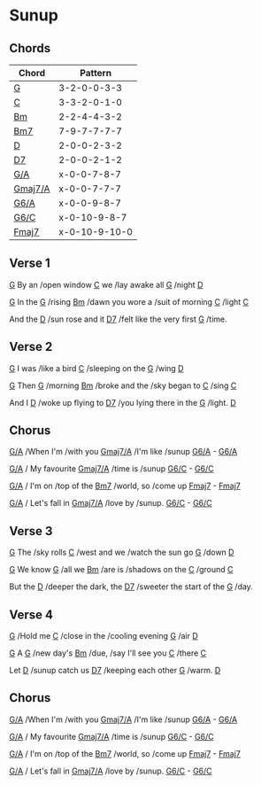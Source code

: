 # Sunup

## Chords

| Chord | Pattern |
| --- | --- |
| [G] | <a name="G">3-2-0-0-3-3</a> |
| [C] | <a name="C">3-3-2-0-1-0</a> |
| [Bm] | <a name="Bm">2-2-4-4-3-2</a> |
| [Bm7] | <a name="Bm7">7-9-7-7-7-7</a> |
| [D] | <a name="D">2-0-0-2-3-2</a> |
| [D7] | <a name="D">2-0-0-2-1-2</a> |
| [G/A] | <a name="G/A">x-0-0-7-8-7</a> |
| [Gmaj7/A] | <a name="Gmaj7/A">x-0-0-7-7-7</a> |
| [G6/A] | <a name="G6/A">x-0-0-9-8-7</a> |
| [G6/C] | <a name="G6/C">x-0-10-9-8-7</a> |
| [Fmaj7] | <a name="Fmaj7">x-0-10-9-10-0</a> |


[G]: #G
[C]: #C
[Bm]: #Bm
[Bm7]: #Bm7
[D]: #D
[D7]: #D7
[G/A]: #G/A
[Gmaj7/A]: #Gmaj7/A
[G6/A]: #G6/A
[G6/C]: #G6/C
[Fmaj7]: #Fmaj7

## Verse 1

[G] By an /open window [C] we /lay awake all [G] /night [D]

[G] In the [G] /rising [Bm] /dawn you wore a /suit of morning [C] /light [C]

And the [D] /sun rose and it [D7] /felt like the very first [G] /time.

## Verse 2

[G] I was /like a bird [C] /sleeping on the [G] /wing [D]

[G] Then [G] /morning [Bm] /broke and the /sky began to [C] /sing [C]

And I [D] /woke up flying to [D7] /you lying there in the [G] /light. [D]

## Chorus

[G/A] /When I'm /with you [Gmaj7/A] /I'm like /sunup [G6/A] - [G6/A]

[G/A] / My favourite [Gmaj7/A] /time is /sunup [G6/C] - [G6/C]

[G/A] / I'm on /top of the [Bm7] /world, so /come up [Fmaj7] - [Fmaj7]

[G/A] / Let's fall in [Gmaj7/A] /love by /sunup. [G6/C] - [G6/C]

## Verse 3

[G] The /sky rolls [C] /west and we /watch the sun go [G] /down [D]

[G] We know [G] /all we [Bm] /are is /shadows on the [C] /ground [C]

But the [D] /deeper the dark, the [D7] /sweeter the start of the [G] /day.

## Verse 4

[G] /Hold me [C] /close in the /cooling evening [G] /air [D]

[G] A [G] /new day's [Bm] /due, /say I'll see you [C] /there [C]

Let [D] /sunup catch us [D7] /keeping each other [G] /warm. [D]

## Chorus

[G/A] /When I'm /with you [Gmaj7/A] /I'm like /sunup [G6/A] - [G6/A]

[G/A] / My favourite [Gmaj7/A] /time is /sunup [G6/C] - [G6/C]

[G/A] / I'm on /top of the [Bm7] /world, so /come up [Fmaj7] - [Fmaj7]

[G/A] / Let's fall in [Gmaj7/A] /love by /sunup. [G6/C] - [G6/C]
